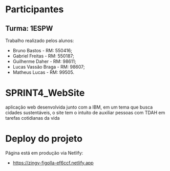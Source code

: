 # Participantes
## Turma: 1ESPW
Trabalho realizado pelos alunos:
+ Bruno Bastos - RM: 550416;
+ Gabriel Freitas - RM: 550187;
+ Guilherme Daher - RM: 98611;
+ Lucas Vassão Braga - RM: 98607;
+ Matheus Lucas - RM: 99505.
# SPRINT4_WebSite
 aplicação web desenvolvida junto com a IBM, em um tema que busca cidades sustentáveis, o site tem o intuito de auxiliar pessoas com TDAH em tarefas cotidianas da vida

 # Deploy do projeto
 Página está em produção via Netlify:
 + https://zingy-figolla-ef6ccf.netlify.app
